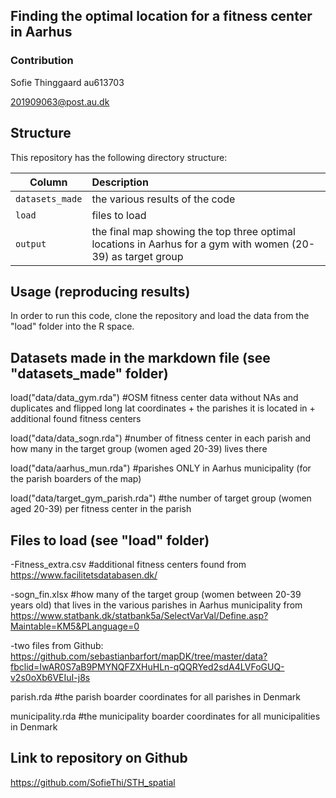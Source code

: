 ## Finding the optimal location for a fitness center in Aarhus

### Contribution

Sofie Thinggaard au613703

201909063@post.au.dk

## Structure

This repository has the following directory structure:

| Column | Description|
|--------|:-----------|
```datasets_made```| the various results of the code
```load``` | files to load 
```output``` | the final map showing the top three optimal locations in Aarhus for a gym with women (20-39) as target group


## Usage (reproducing results)

In order to run this code, clone the repository and load the data from the "load" folder into the R space. 

## Datasets made in the markdown file (see "datasets_made" folder)

load("data/data_gym.rda") #OSM fitness center data without NAs and duplicates and flipped long lat coordinates + the parishes it is located in + additional found fitness centers

load("data/data_sogn.rda") #number of fitness center in each parish and how many in the target group (women aged 20-39) lives there

load("data/aarhus_mun.rda") #parishes ONLY in Aarhus municipality (for the parish boarders of the map)

load("data/target_gym_parish.rda") #the number of target group (women aged 20-39) per fitness center in the parish

## Files to load (see "load" folder)

-Fitness_extra.csv #additional fitness centers found from https://www.facilitetsdatabasen.dk/

-sogn_fin.xlsx #how many of the target group (women between 20-39 years old) that lives in the various parishes in Aarhus municipality from https://www.statbank.dk/statbank5a/SelectVarVal/Define.asp?Maintable=KM5&PLanguage=0

-two files from Github: https://github.com/sebastianbarfort/mapDK/tree/master/data?fbclid=IwAR0S7aB9PMYNQFZXHuHLn-qQQRYed2sdA4LVFoGUQ-v2s0oXb6VEIuI-j8s

parish.rda #the parish boarder coordinates for all parishes in Denmark

municipality.rda #the municipality boarder coordinates for all municipalities in Denmark


## Link to repository on Github

https://github.com/SofieThi/STH_spatial 
